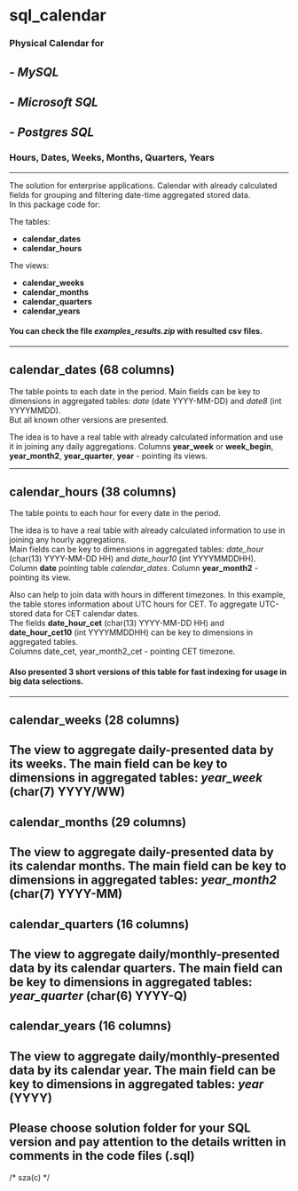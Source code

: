 # sql_calendar

### Physical **Calendar** for 
## - *MySQL*  
## - *Microsoft SQL*  
## - *Postgres SQL*  
### Hours, Dates, Weeks, Months, Quarters, Years

--- 
The solution for enterprise applications. Calendar with already calculated fields for grouping and filtering date-time aggregated stored data.  
In this package code for:

The tables:
- **calendar_dates**
- **calendar_hours**

The views:
- **calendar_weeks**
- **calendar_months**
- **calendar_quarters**
- **calendar_years**

#### You can check the file *examples_results.zip* with resulted csv files.

---
 ## **calendar_dates** (68 columns)  
 The table points to each date in the period.
 Main fields can be key to dimensions in aggregated tables: *date* (date YYYY-MM-DD) and *date8* (int YYYYMMDD).  
 But all known other versions are presented. 

 The idea is to have a real table with already calculated information and use it in joining any daily aggregations. 
 Columns **year_week** or **week_begin**, **year_month2**, **year_quarter**, **year** - pointing its views. 

---

 ## **calendar_hours** (38 columns)  
 The table points to each hour for every date in the period.
 
 The idea is to have a real table with already calculated information to use in joining any hourly aggregations.  
 Main fields can be key to dimensions in aggregated tables: *date_hour* (char(13) YYYY-MM-DD HH) and *date_hour10* (int YYYYMMDDHH).  
 Column **date** pointing table *calendar_dates*. Column **year_month2** - pointing its view.  
 
 Also can help to join data with hours in different timezones.
 In this example, the table stores information about UTC hours for CET. To aggregate UTC-stored data for CET calendar dates.  
 The fields **date_hour_cet** (char(13) YYYY-MM-DD HH) and **date_hour_cet10** (int YYYYMMDDHH) can be key to dimensions in aggregated tables.   
 Columns date_cet, year_month2_cet - pointing CET timezone.  
 
#### Also presented 3 short versions of this table for fast indexing for usage in big data selections.

---

 ## **calendar_weeks** (28 columns)  
 The view to aggregate daily-presented data by its weeks.
 The main field can be key to dimensions in aggregated tables: *year_week* (char(7) YYYY/WW)
---

 ## **calendar_months** (29 columns)  
 The view to aggregate daily-presented data by its calendar months.
 The main field can be key to dimensions in aggregated tables: *year_month2* (char(7) YYYY-MM)
---

 ## **calendar_quarters** (16 columns)  
 The view to aggregate daily/monthly-presented data by its calendar quarters.
 The main field can be key to dimensions in aggregated tables: *year_quarter* (char(6) YYYY-Q)
---

 ## **calendar_years** (16 columns)  
 The view to aggregate daily/monthly-presented data by its calendar year.
 The main field can be key to dimensions in aggregated tables: *year* (YYYY)
---

Please choose solution folder for your SQL version and pay attention to the details written in comments in the code files (.sql)
--- 
/*
 sza(c)
 */
